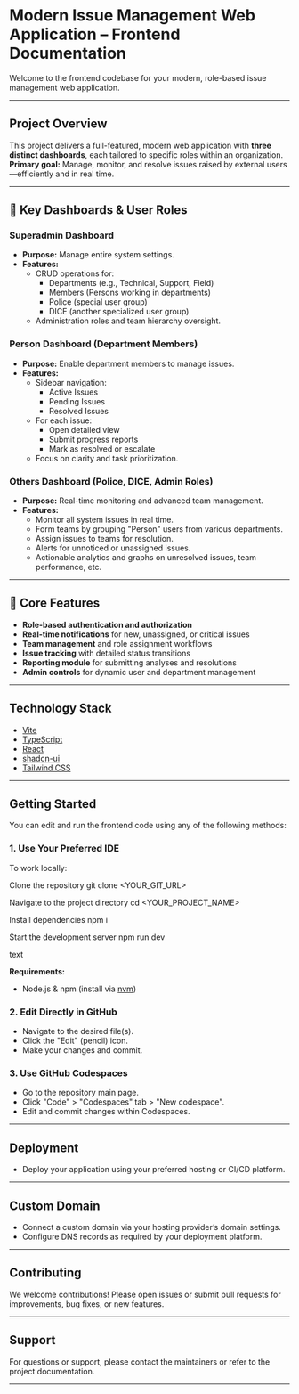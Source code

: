 # Modern Issue Management Web Application – Frontend Documentation

Welcome to the frontend codebase for your modern, role-based issue management web application.

---

## Project Overview

This project delivers a full-featured, modern web application with **three distinct dashboards**, each tailored to specific roles within an organization.  
**Primary goal:** Manage, monitor, and resolve issues raised by external users—efficiently and in real time.

---

## 🔑 Key Dashboards & User Roles

### Superadmin Dashboard
- **Purpose:** Manage entire system settings.
- **Features:**
  - CRUD operations for:
    - Departments (e.g., Technical, Support, Field)
    - Members (Persons working in departments)
    - Police (special user group)
    - DICE (another specialized user group)
  - Administration roles and team hierarchy oversight.

### Person Dashboard (Department Members)
- **Purpose:** Enable department members to manage issues.
- **Features:**
  - Sidebar navigation:
    - Active Issues
    - Pending Issues
    - Resolved Issues
  - For each issue:
    - Open detailed view
    - Submit progress reports
    - Mark as resolved or escalate
  - Focus on clarity and task prioritization.

### Others Dashboard (Police, DICE, Admin Roles)
- **Purpose:** Real-time monitoring and advanced team management.
- **Features:**
  - Monitor all system issues in real time.
  - Form teams by grouping "Person" users from various departments.
  - Assign issues to teams for resolution.
  - Alerts for unnoticed or unassigned issues.
  - Actionable analytics and graphs on unresolved issues, team performance, etc.

---

## 🌟 Core Features

- **Role-based authentication and authorization**
- **Real-time notifications** for new, unassigned, or critical issues
- **Team management** and role assignment workflows
- **Issue tracking** with detailed status transitions
- **Reporting module** for submitting analyses and resolutions
- **Admin controls** for dynamic user and department management

---

## Technology Stack

- [Vite](https://vitejs.dev/)
- [TypeScript](https://www.typescriptlang.org/)
- [React](https://react.dev/)
- [shadcn-ui](https://ui.shadcn.com/)
- [Tailwind CSS](https://tailwindcss.com/)

---

## Getting Started

You can edit and run the frontend code using any of the following methods:

### 1. Use Your Preferred IDE

To work locally:

Clone the repository
git clone <YOUR_GIT_URL>

Navigate to the project directory
cd <YOUR_PROJECT_NAME>

Install dependencies
npm i

Start the development server
npm run dev

text

**Requirements:**  
- Node.js & npm (install via [nvm](https://github.com/nvm-sh/nvm#installing-and-updating))

### 2. Edit Directly in GitHub

- Navigate to the desired file(s).
- Click the "Edit" (pencil) icon.
- Make your changes and commit.

### 3. Use GitHub Codespaces

- Go to the repository main page.
- Click "Code" > "Codespaces" tab > "New codespace".
- Edit and commit changes within Codespaces.

---

## Deployment

- Deploy your application using your preferred hosting or CI/CD platform.

---

## Custom Domain

- Connect a custom domain via your hosting provider’s domain settings.
- Configure DNS records as required by your deployment platform.

---

## Contributing

We welcome contributions! Please open issues or submit pull requests for improvements, bug fixes, or new features.

---

## Support

For questions or support, please contact the maintainers or refer to the project documentation.

---
